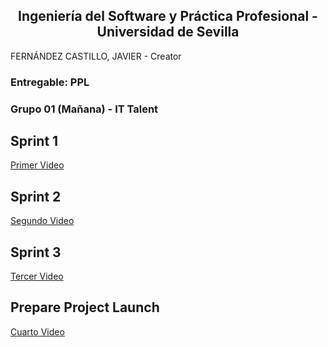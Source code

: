 ## <center>Ingeniería del Software y Práctica Profesional - Universidad de Sevilla</center>

FERNÁNDEZ CASTILLO, JAVIER - Creator

### Entregable: PPL
### Grupo 01 (Mañana) - IT Talent


## Sprint 1
[Primer Video](https://youtu.be/6Jt3Sktpz2Y)

## Sprint 2
[Segundo Video](https://youtu.be/4DtBumzMQMk)

## Sprint 3
[Tercer Video](https://youtu.be/M8asZArWEAw)

## Prepare Project Launch
[Cuarto Video](https://youtu.be/pO7UgLfbFnk?si=Xl_wfMf_SgkNiweY)
